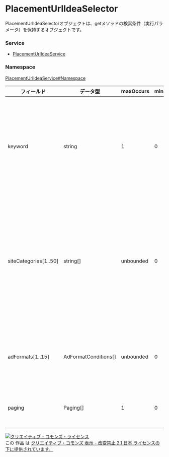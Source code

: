 # PlacementUrlIdeaSelector
PlacementUrlIdeaSelectorオブジェクトは、getメソッドの検索条件（実行パラメータ）を保持するオブジェクトです。
### Service
+ [PlacementUrlIdeaService](../../services/PlacementUrlIdeaService.md)

### Namespace
[PlacementUrlIdeaService#Namespace](../../services/PlacementUrlIdeaService.md#namespace)

| フィールド | データ型 | maxOccurs | minOccurs | response | add | set | remove | 説明 | 
|---|---|---|---|---|---|---|---|---|
| keyword| string| 1| 0| -| Ignore| Ignore| Ignore| 検索キーワードの配列です。<br>・URLを検索するためのキーワードです。<br>・部分一致です。<br>・スペース区切りでAND検索です。<br>・最大文字数250です。<br>・スペース区切りでの単語数は最大10個です。 |
| siteCategories[1..50]| string[]| unbounded| 0| -| Ignore| Ignore| Ignore| カテゴリの配列です。<br>・URLのカテゴリです。<br>・完全一致です。<br>・複数指定でOR検索です。<br>・TC-SC-xxxxxx で現される規定値です。<br>・DicitonaryService から返ってくるTC-SC-xxxxxxをそのまま指定です。<br>・最大50件です。 |
| adFormats[1..15]| AdFormatConditions[]| unbounded| 0| -| Ignore| Ignore| Ignore| 広告フォーマットの配列です。<br>・広告掲載フォーマットです。<br>・複数指定でOR検索です。<br>・最大配列数15件です。 |
| paging| Paging[]| 1| 0| -| Ignore| Ignore| Ignore| 返却結果の先頭位置と返却結果の数を指定です。<br>・最大500件です。 |

<a rel="license" href="http://creativecommons.org/licenses/by-nd/2.1/jp/"><img alt="クリエイティブ・コモンズ・ライセンス" style="border-width:0" src="https://i.creativecommons.org/l/by-nd/2.1/jp/88x31.png" /></a><br />この 作品 は <a rel="license" href="http://creativecommons.org/licenses/by-nd/2.1/jp/">クリエイティブ・コモンズ 表示 - 改変禁止 2.1 日本 ライセンスの下に提供されています。</a>

